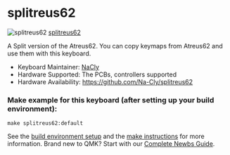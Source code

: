 # splitreus62
![splitreus62](https://raw.githubusercontent.com/Na-Cly/splitreus62/master/splitreus62.jpg)
[splitreus62](https://imgur.com/xMhkjio)

A Split version of the Atreus62. You can copy keymaps from Atreus62 and use them with this keyboard.

* Keyboard Maintainer: [NaCly](https://github.com/Na-Cly)
* Hardware Supported: The PCBs, controllers supported
* Hardware Availability: https://github.com/Na-Cly/splitreus62 
### Make example for this keyboard (after setting up your build environment):

    make splitreus62:default

See the [build environment setup](https://docs.qmk.fm/#/getting_started_build_tools) and the [make instructions](https://docs.qmk.fm/#/getting_started_make_guide) for more information. Brand new to QMK? Start with our [Complete Newbs Guide](https://docs.qmk.fm/#/newbs).
